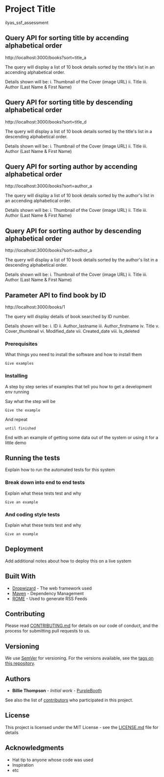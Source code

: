 # Project Title

ilyas_ssf_assessment

## Query API for sorting title by accending alphabetical order
http://localhost:3000/books?sort=title_a

The query will display a list of 10 book details sorted by the title's list in an accending alphabetical order.

Details shown will be: 
i. Thumbnail of the Cover (image URL)
ii. Title
iii. Author (Last Name & First Name)



## Query API for sorting title by descending alphabetical order
http://localhost:3000/books?sort=title_d

The query will display a list of 10 book details sorted by the title's list in a descending alphabetical order.

Details shown will be: 
i. Thumbnail of the Cover (image URL)
ii. Title
iii. Author (Last Name & First Name)



## Query API for sorting author by accending alphabetical order
http://localhost:3000/books?sort=author_a

The query will display a list of 10 book details sorted by the author's list in an accending alphabetical order.

Details shown will be: 
i. Thumbnail of the Cover (image URL)
ii. Title
iii. Author (Last Name & First Name)



## Query API for sorting author by descending alphabetical order
http://localhost:3000/books?sort=author_a

The query will display a list of 10 book details sorted by the author's list in a descending alphabetical order.

Details shown will be: 
i. Thumbnail of the Cover (image URL)
ii. Title
iii. Author (Last Name & First Name)



## Parameter API to find book by ID
http://localhost:3000/books/1

The query will display details of book searched by ID number.

Details shown will be: 
i. ID
ii. Author_lastname
iii. Author_firstname
iv. Title
v. Cover_thumbnail
vi. Modified_date
vii. Created_date
viii. Is_deleted


### Prerequisites

What things you need to install the software and how to install them

```
Give examples
```

### Installing

A step by step series of examples that tell you how to get a development env running

Say what the step will be

```
Give the example
```

And repeat

```
until finished
```

End with an example of getting some data out of the system or using it for a little demo

## Running the tests

Explain how to run the automated tests for this system

### Break down into end to end tests

Explain what these tests test and why

```
Give an example
```

### And coding style tests

Explain what these tests test and why

```
Give an example
```

## Deployment

Add additional notes about how to deploy this on a live system

## Built With

* [Dropwizard](http://www.dropwizard.io/1.0.2/docs/) - The web framework used
* [Maven](https://maven.apache.org/) - Dependency Management
* [ROME](https://rometools.github.io/rome/) - Used to generate RSS Feeds

## Contributing

Please read [CONTRIBUTING.md](https://gist.github.com/PurpleBooth/b24679402957c63ec426) for details on our code of conduct, and the process for submitting pull requests to us.

## Versioning

We use [SemVer](http://semver.org/) for versioning. For the versions available, see the [tags on this repository](https://github.com/your/project/tags). 

## Authors

* **Billie Thompson** - *Initial work* - [PurpleBooth](https://github.com/PurpleBooth)

See also the list of [contributors](https://github.com/your/project/contributors) who participated in this project.

## License

This project is licensed under the MIT License - see the [LICENSE.md](LICENSE.md) file for details

## Acknowledgments

* Hat tip to anyone whose code was used
* Inspiration
* etc
